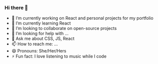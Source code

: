 ### Hi there 👋

<!--
**fradelycodes/fradelycodes** is a ✨ _special_ ✨ repository because its `README.md` (this file) appears on your GitHub profile.
-->


- 🔭 I’m currently working on React and personal projects for my portfolio
- 🌱 I’m currently learning React
- 👯 I’m looking to collaborate on open-source projects
- 🤔 I’m looking for help with ...
- 💬 Ask me about CSS, JS, React
- 📫 How to reach me: ...
- 😄 Pronouns: She/Her/Hers
- ⚡ Fun fact: I love listening to music while I code

